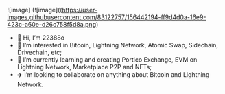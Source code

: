 ![image] (![image]((https://user-images.githubusercontent.com/83122757/156442194-ff9d4d0a-16e9-423c-a60e-d26c758f5d8a.png)






- 👋 Hi, I’m 22388o
- 👀 I’m interested in Bitcoin, Lightning Network, Atomic Swap, Sidechain, Drivechain, etc;
- 🌱 I’m currently learning and creating Portico Exchange, EVM on Lightning Network, Marketplace P2P and NFTs;
- ✈️ I’m looking to collaborate on anything about Bitcoin and Lightning Network.

<!---
22388o/dark-worf is a ✨ special ✨ repository because its `README.md` (this file) appears on your GitHub profile.
You can click the Preview link to take a look at your changes.
--->
